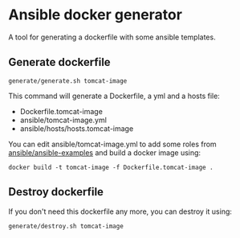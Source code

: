 # Ansible docker generator
A tool for generating a dockerfile with some ansible templates.

## Generate dockerfile

```
generate/generate.sh tomcat-image
```

This command will generate a Dockerfile, a yml and a hosts file:

* Dockerfile.tomcat-image
* ansible/tomcat-image.yml
* ansible/hosts/hosts.tomcat-image

You can edit ansible/tomcat-image.yml to add some roles from [ansible/ansible-examples](https://github.com/ansible/ansible-examples) and build a docker image using:

```
docker build -t tomcat-image -f Dockerfile.tomcat-image . 
```

## Destroy dockerfile

If you don't need this dockerfile any more, you can destroy it using:

```
generate/destroy.sh tomcat-image
```
